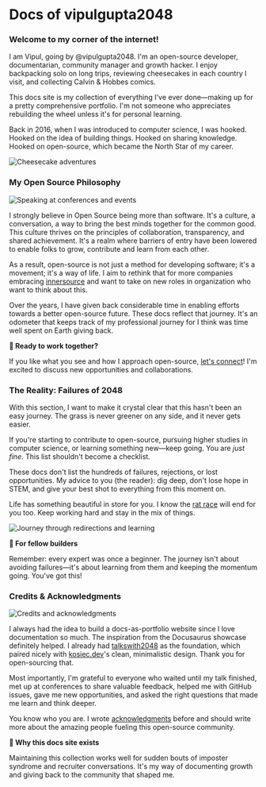 # Docs of vipulgupta2048

### Welcome to my corner of the internet!

<div style={{display: 'flex', gap: '2rem', alignItems: 'center', flexWrap: 'wrap-reverse', margin: '1rem 0'}}>
  <div style={{flex: '1', minWidth: '300px'}}>
    <p>I am Vipul, going by @vipulgupta2048. I'm an open-source developer, documentarian, community manager and growth hacker. I enjoy backpacking solo on long trips, reviewing cheesecakes in each country I visit, and collecting Calvin & Hobbes comics.</p>
    <p>This docs site is my collection of everything I've ever done—making up for a pretty comprehensive portfolio. I'm not someone who appreciates rebuilding the wheel unless it's for personal learning.</p>
    <p>Back in 2016, when I was introduced to computer science, I was hooked. Hooked on the idea of building things. Hooked on sharing knowledge. Hooked on open-source, which became the North Star of my career.</p>
  </div>
  <div style={{flex: '0 0 auto'}}>
    <img src={require("./img/intro/cheesecake.webp").default} style={{maxWidth: '340px', width: '100%', height: 'auto', borderRadius: '8px', boxShadow: '0 4px 8px rgba(0,0,0,0.1)'}} alt="Cheesecake adventures" />
  </div>
</div>

### My Open Source Philosophy

<div style={{display: 'flex', gap: '2rem', alignItems: 'center', flexWrap: 'wrap-reverse', margin: '1rem 0'}}>
  <div style={{flex: '0 0 auto'}}>
    <img src={require("./img/intro/talks.webp").default} style={{maxWidth: '450px', width: '100%', height: 'auto', borderRadius: '8px', boxShadow: '0 4px 8px rgba(0,0,0,0.1)'}} alt="Speaking at conferences and events" className="talks-image-desktop" />
  </div>
  <div style={{flex: '1', minWidth: '300px'}}>
    <p>I strongly believe in Open Source being more than software. It's a culture, a conversation, a way to bring the best minds together for the common good. This culture thrives on the principles of collaboration, transparency, and shared achievement. It's a realm where barriers of entry have been lowered to enable folks to grow, contribute and learn from each other.</p>
    <p>As a result, open-source is not just a method for developing software; it's a movement; it's a way of life. I aim to rethink that for more companies embracing <a href="https://about.gitlab.com/topics/version-control/what-is-innersource/">innersource</a> and want to take on new roles in organization who want to think about this.</p>
    <p>Over the years, I have given back considerable time in enabling efforts towards a better open-source future. These docs reflect that journey. It's an odometer that keeps track of my professional journey for I think was time well spent on Earth giving back.</p>
  </div>
</div>

<div style={{background: 'var(--ifm-color-primary-lightest)', padding: '1.5rem', borderRadius: '8px', margin: '1.5rem 0', border: '1px solid var(--ifm-color-primary-light)'}}>
  <p style={{marginBottom: '0.5rem', fontSize: '1.1rem'}}><strong>💼 Ready to work together?</strong></p>
  <p style={{marginBottom: '0'}}>If you like what you see and how I approach open-source, <a href="mailto:vipulgupta2048@gmail.com">let's connect</a>! I'm excited to discuss new opportunities and collaborations.</p>
</div>

### The Reality: Failures of 2048

<div style={{display: 'flex', gap: '2rem', alignItems: 'center', flexWrap: 'wrap-reverse', margin: '1rem 0'}}>
  <div style={{flex: '1', minWidth: '300px'}}>
    <p>With this section, I want to make it crystal clear that this hasn't been an easy journey. The grass is never greener on any side, and it never gets easier.</p>
    <p>If you're starting to contribute to open-source, pursuing higher studies in computer science, or learning something new—keep going. You are <em>just fine</em>. This list shouldn't become a checklist.</p>
    <p>These docs don't list the hundreds of failures, rejections, or lost opportunities. My advice to you (the reader): dig deep, don't lose hope in STEM, and give your best shot to everything from this moment on.</p>
    <p>Life has something beautiful in store for you. I know the <a href="https://mixster.dev/2020/12/20/rat-race/">rat race</a> will end for you too. Keep working hard and stay in the mix of things.</p>
  </div>
  <div style={{flex: '0 0 auto', display: 'flex', alignItems: 'center', height: '100%'}}>
    <img src={require("./img/intro/redirection.webp").default} style={{maxWidth: '300px', width: '100%', height: 'auto', borderRadius: '8px', boxShadow: '0 4px 8px rgba(0,0,0,0.1)'}} alt="Journey through redirections and learning" />  
  </div>
</div>

<div style={{background: 'var(--ifm-color-primary-lightest)', padding: '1.5rem', borderRadius: '8px', margin: '1.5rem 0', border: '1px solid var(--ifm-color-primary-light)'}}>
  <p style={{marginBottom: '0.5rem', fontSize: '1.1rem'}}><strong>💪 For fellow builders</strong></p>
  <p style={{marginBottom: '0'}}>Remember: every expert was once a beginner. The journey isn't about avoiding failures—it's about learning from them and keeping the momentum going. You've got this!</p>
</div>

### Credits & Acknowledgments

<div style={{display: 'flex', gap: '2rem', alignItems: 'center', flexWrap: 'wrap-reverse', margin: '1rem 0'}}>
  <div style={{flex: '0 0 auto'}}>
    <img src={require("./img/intro/credit.webp").default} style={{maxWidth: '320px', width: '100%', height: 'auto', borderRadius: '8px', boxShadow: '0 4px 8px rgba(0,0,0,0.1)'}} alt="Credits and acknowledgments" />
  </div>
  <div style={{flex: '1', minWidth: '300px'}}>
    <p>I always had the idea to build a docs-as-portfolio website since I love documentation so much. The inspiration from the Docusaurus showcase definitely helped. I already had <a href="https://github.com/vipulgupta2048/talkswith2048">talkswith2048</a> as the foundation, which paired nicely with <a href="https://kosiec.dev/">kosiec.dev</a>'s clean, minimalistic design. Thank you for open-sourcing that.</p>
    <p>Most importantly, I'm grateful to everyone who waited until my talk finished, met up at conferences to share valuable feedback, helped me with GitHub issues, gave me new opportunities, and asked the right questions that made me learn and think deeper.</p>
    <p>You know who you are. I wrote <a href="https://mixster.dev/2020/03/19/thankyou2020/#more-2367">acknowledgments</a> before and should write more about the amazing people fueling this open-source community.</p>
  </div>
</div>

<div style={{background: 'var(--ifm-color-primary-lightest)', padding: '1.5rem', borderRadius: '8px', margin: '1.5rem 0', border: '1px solid var(--ifm-color-primary-light)'}}>
  <p style={{marginBottom: '0.5rem', fontSize: '1.1rem'}}><strong>📝 Why this docs site exists</strong></p>
  <p style={{marginBottom: '0'}}>Maintaining this collection works well for sudden bouts of imposter syndrome and recruiter conversations. It's my way of documenting growth and giving back to the community that shaped me.</p>
</div> 

